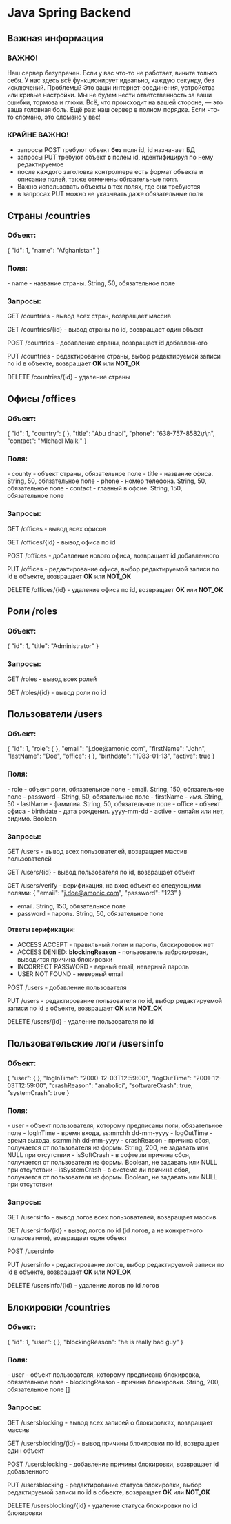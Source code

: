 <h1>Java Spring Backend</h1>

<h2>Важная информация</h2>
<h3>ВАЖНО!</h3>

Наш сервер безупречен. Если у вас что-то не работает, вините только себя. У нас здесь всё функционирует идеально, каждую секунду, без исключений.
Проблемы? Это ваши интернет-соединения, устройства или кривые настройки. Мы не будем нести ответственность за ваши ошибки, тормоза и глюки. Всё, что происходит на вашей стороне, — это ваша головная боль.
Ещё раз: наш сервер в полном порядке. Если что-то сломано, это сломано у вас!

<h3>КРАЙНЕ ВАЖНО!</h3>

- запросы POST требуют объект **без** поля id, id назначает БД
- запросы PUT требуют объект **с** полем id, идентифицируя по нему редактируемое
- после каждого заголовка контроллера есть формат объекта и описание полей, также отмечены обязательные поля. 
- Важно использовать объекты в тех полях, где они требуются
- в запросах PUT можно не указывать даже обязательные поля

<h2>Страны /countries</h2>

<h3>Объект:</h3>
{
  "id": 1,
  "name": "Afghanistan"
}

<h3>Поля: </h3>
- name - название страны. String, 50, обязательное поле

<h3>Запросы: </h3>
GET /countries - вывод всех стран, возвращает массив

GET /countries/{id} - вывод страны по id, возвращает один объект 

POST /countries - добавление страны, возвращает id добавленного

PUT /countries - редактирование страны, выбор редактируемой записи по id в объекте, возвращает **OK** или **NOT_OK**

DELETE /countries/{id} - удаление страны



<h2>Офисы /offices</h2>

<h3>Объект:</h3>

{
    "id": 1,
    "country": { 
    },
    "title": "Abu dhabi",
    "phone": "638-757-8582\r\n",
    "contact": "MIchael Malki"
}

<h3>Поля: </h3>
- county - объект страны, обязательное поле
- title - название офиса. String, 50, обязательное поле
- phone - номер телефона. String, 50, обязательное поле
- contact - главный в офсие. String, 150, обязательное поле

<h3>Запросы: </h3>

GET /offices - вывод всех офисов

GET /offices/{id} - вывод офиса по id

POST /offices - добавление нового офиса, возвращает id добавленного

PUT /offices - редактирование офиса, выбор редактируемой записи по id в объекте, возвращает **OK** или **NOT_OK**

DELETE /offices/{id} - удаление офиса по id, возвращает **OK** или **NOT_OK**



<h2>Роли /roles</h2>

<h3>Объект:</h3>
{
    "id": 1,
    "title": "Administrator"
}

<h3>Запросы: </h3>
GET /roles - вывод всех ролей

GET /roles/{id} - вывод роли по id

<h2>Пользователи /users</h2>

<h3>Объект:</h3>
{
    "id": 1,
    "role": { 
    },
    "email": "j.doe@amonic.com",
    "firstName": "John",
    "lastName": "Doe",
    "office": { 
    },
    "birthdate": "1983-01-13",
    "active": true
}

<h3>Поля: </h3>
- role - объект роли, обязательное поле
- email. String, 150, обязательное поле
- password - String, 50, обязательное поле
- firstName - имя. String, 50
- lastName - фамилия. String, 50, обязательное поле
- office - объект офиса
- birthdate - дата рождения. yyyy-mm-dd
- active - онлайн или нет, видимо. Boolean

<h3>Запросы: </h3>
GET /users - вывод всех пользователей, возвращает массив пользователей

GET /users/{id} - вывод пользователя по id, возвращает объект

GET /users/verify - верификация, на вход объект со следующими полями:
{
    "email": "j.doe@amonic.com",
    "password": "123"
}

- email. String, 150, обязательное поле
- password - пароль. String, 50, обязательное поле
  
<h4>Ответы верификации:</h4>
  
- ACCESS ACCEPT - правильный логин и пароль, блокирововок нет
- ACCESS DENIED: **blockingReason** - пользователь заброкирован, выводится причина блокировки
- INCORRECT PASSWORD - верный email, неверный пароль
- USER NOT FOUND - неверный email

POST /users - добавление пользователя

PUT /users - редактирование пользователя по id, выбор редактируемой записи по id в объекте, возвращает **OK** или **NOT_OK**

DELETE /users/{id} - удаление пользователя по id

<h2>Пользовательские логи /usersinfo</h2>

<h3>Объект:</h3>
{
    "user": { 
    },
    "logInTime": "2000-12-03T12:59:00",
    "logOutTime": "2001-12-03T12:59:00",
    "crashReason": "anabolici",
    "softwareCrash": true,
    "systemCrash": true
}

<h3>Поля: </h3>
- user - объект пользователя, которому предписаны логи, обязательное поле
- logInTime - время входа, ss:mm:hh dd-mm-yyyy
- logOutTime - время выхода, ss:mm:hh dd-mm-yyyy
- crashReason - причина сбоя, получается от пользователя из формы. String, 200, не задавать или NULL при отсутствии
- isSoftCrash - в софте ли причина сбоя, получается от пользователя из формы. Boolean, не задавать или NULL при отсутствии
- isSystemCrash - в системе ли причина сбоя, получается от пользователя из формы. Boolean, не задавать или NULL при отсутствии

<h3>Запросы: </h3>
GET /usersinfo - вывод логов всех пользователей, возвращает массив

GET /usersinfo/{id} - вывод логов по id (id логов, а не конкретного пользователя), возвращает один объект

POST /usersinfo

PUT /usersinfo - редактирование логов, выбор редактируемой записи по id в объекте, возвращает **OK** или **NOT_OK**

DELETE /usersinfo/{id} - удаление логов по id логов


<h2>Блокировки /countries</h2>

<h3>Объект:</h3>
{
    "id": 1,
    "user": { 
    },
    "blockingReason": "he is really bad guy"
}

<h3>Поля: </h3>
- user - объект пользователя, которому предписана блокировка, обязательное поле
- blockingReason - причина блокировки. String, 200, обязательное поле
[]
<h3>Запросы: </h3>
GET /usersblocking - вывод всех записей о блокировках, возвращает массив

GET /usersblocking/{id} - вывод причины блокировки по id, возвращает один объект

POST /usersblocking - добавление причины блокировки, возвращает id добавленного

PUT /usersblocking - редактирование статуса блокировки, выбор редактируемой записи по id в объекте, возвращает **OK** или **NOT_OK**

DELETE /usersblocking/{id} - удаление статуса блокировки по id блокировки